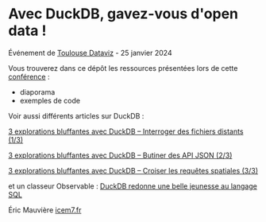 # Avec DuckDB, gavez-vous d'open data !
Événement de [Toulouse Dataviz](https://toulouse-dataviz.fr/evenements) - 25 janvier 2024

Vous trouverez dans ce dépôt les ressources présentées lors de cette [conférence](https://www.youtube.com/watch?v=ajo0VBXT6ho) :
- diaporama
- exemples de code

Voir aussi différents articles sur DuckDB :

[3 explorations bluffantes avec DuckDB – Interroger des fichiers distants (1/3)](https://www.icem7.fr/outils/3-explorations-bluffantes-avec-duckdb-1-interroger-des-fichiers-distants/)

[3 explorations bluffantes avec DuckDB – Butiner des API JSON (2/3)](https://www.icem7.fr/pedagogie/3-explorations-bluffantes-avec-duckdb-butiner-des-api-json-2-3/)

[3 explorations bluffantes avec DuckDB – Croiser les requêtes spatiales (3/3)](https://www.icem7.fr/cartographie/3-explorations-bluffantes-avec-duckdb-croiser-les-requetes-spatiales-3-3/)

et un classeur Observable :
[DuckDB redonne une belle jeunesse au langage SQL](https://observablehq.com/@ericmauviere/duckdb-redonne-nouvelle-vie-sql)

Éric Mauvière
[icem7.fr](https://www.icem7.fr)

